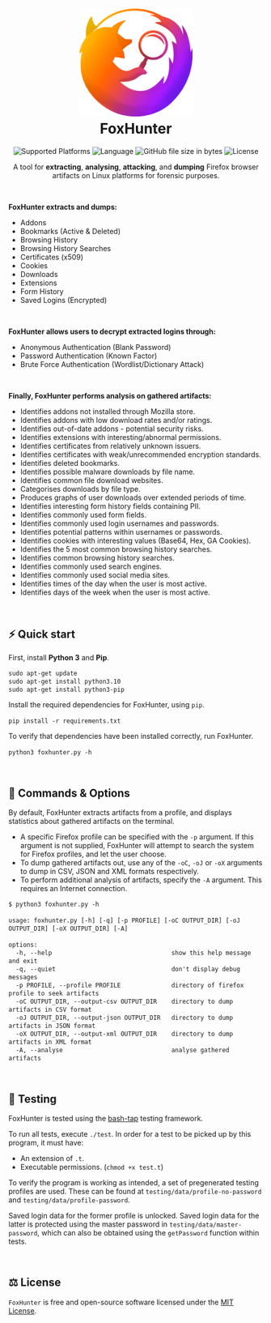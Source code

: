 <h1 align="center">
  <img alt="foxhunter logo" src="https://raw.githubusercontent.com/cameronwickes/foxhunter/main/logo.png" width="224px"/><br/>
  FoxHunter
</h1>

<p align="center">
<img alt="Supported Platforms" src="https://img.shields.io/badge/Platform-Linux-blueviolet?color=blue&style=for-the-badge">
<img alt="Language" src="https://img.shields.io/badge/Language-Python-blue?color=blueviolet&style=for-the-badge">
<img alt="GitHub file size in bytes" src="https://img.shields.io/github/size/cameronwickes/foxhunter/foxhunter.py?color=brightgreen&style=for-the-badge">
<img alt="License" src="https://img.shields.io/github/license/cameronwickes/foxhunter?color=blue&style=for-the-badge">
</p>

<p align="center">
A tool for <b>extracting</b>, <b>analysing</b>, <b>attacking</b>, and <b>dumping</b> Firefox browser artifacts on Linux platforms for forensic purposes. 
</p>
<br/>
<p>
<b>FoxHunter extracts and dumps:</b>
<ul>
<li>Addons</li>
<li>Bookmarks (Active & Deleted)</li>
<li>Browsing History</li>
<li>Browsing History Searches</li>
<li>Certificates (x509)</li>
<li>Cookies</li>
<li>Downloads</li>
<li>Extensions</li>
<li>Form History</li>
<li>Saved Logins (Encrypted)</li>
</ul>

<br/>

<b>FoxHunter allows users to decrypt extracted logins through:</b>
<ul>
<li>Anonymous Authentication (Blank Password)</li>
<li>Password Authentication (Known Factor)</li>
<li>Brute Force Authentication (Wordlist/Dictionary Attack)</li>
</ul>

<br/>

<b>Finally, FoxHunter performs analysis on gathered artifacts:</b>
<ul>
<li>Identifies addons not installed through Mozilla store.</li>
<li>Identifies addons with low download rates and/or ratings.</li>
<li>Identifies out-of-date addons - potential security risks.</li>
<li>Identifies extensions with interesting/abnormal permissions.</li>
<li>Identifies certificates from relatively unknown issuers.</li>
<li>Identifies certificates with weak/unrecommended encryption standards.</li>
<li>Identifies deleted bookmarks.</li>
<li>Identifies possible malware downloads by file name.</li>
<li>Identifies common file download websites.</li>
<li>Categorises downloads by file type.</li>
<li>Produces graphs of user downloads over extended periods of time.</li>
<li>Identifies interesting form history fields containing PII.</li>
<li>Identifies commonly used form fields.</li>
<li>Identifies commonly used login usernames and passwords.</li>
<li>Identifies potential patterns within usernames or passwords.</li>
<li>Identifies cookies with interesting values (Base64, Hex, GA Cookies).</li>
<li>Identifies the 5 most common browsing history searches.</li>
<li>Identifies common browsing history searches.</li>
<li>Identifies commonly used search engines.</li>
<li>Identifies commonly used social media sites.</li>
<li>Identifies times of the day when the user is most active.</li>
<li>Identifies days of the week when the user is most active.</li>
</ul>

</p>
<br/>

## ⚡️ Quick start

First, install **Python 3** and **Pip**.

```
sudo apt-get update
sudo apt-get install python3.10
sudo apt-get install python3-pip
```

Install the required dependencies for FoxHunter, using `pip`.

`pip install -r requirements.txt`

To verify that dependencies have been installed correctly, run FoxHunter.

`python3 foxhunter.py -h`  

<br/>

## 🦊 Commands & Options

By default, FoxHunter extracts artifacts from a profile, and displays statistics about gathered artifacts on the terminal.

- A specific Firefox profile can be specified with the `-p` argument. If this argument is not supplied, FoxHunter will attempt to search the system for Firefox profiles, and let the user choose.
- To dump gathered artifacts out, use any of the `-oC`, `-oJ` or `-oX` arguments to dump in CSV, JSON and XML formats respectively.
- To perform additional analysis of artifacts, specify the `-A` argument. This requires an Internet connection.

```
$ python3 foxhunter.py -h

usage: foxhunter.py [-h] [-q] [-p PROFILE] [-oC OUTPUT_DIR] [-oJ OUTPUT_DIR] [-oX OUTPUT_DIR] [-A]

options:
  -h, --help                                 show this help message and exit
  -q, --quiet                                don't display debug messages
  -p PROFILE, --profile PROFILE              directory of firefox profile to seek artifacts
  -oC OUTPUT_DIR, --output-csv OUTPUT_DIR    directory to dump artifacts in CSV format
  -oJ OUTPUT_DIR, --output-json OUTPUT_DIR   directory to dump artifacts in JSON format
  -oX OUTPUT_DIR, --output-xml OUTPUT_DIR    directory to dump artifacts in XML format
  -A, --analyse                              analyse gathered artifacts
```

<br/>

## 🔧 Testing

FoxHunter is tested using the [bash-tap](https://github.com/wbsch/bash_tap) testing framework.

To run all tests, execute `./test`. In order for a test to be picked up by this program, it must have:
- An extension of `.t`.
- Executable permissions. (`chmod +x test.t`)

To verify the program is working as intended, a set of pregenerated testing profiles are used. These can be found at `testing/data/profile-no-password` and `testing/data/profile-password`. 

Saved login data for the former profile is unlocked. Saved login data for the latter is protected using the master password in `testing/data/master-password`, which can also be obtained using the `getPassword` function within tests.

<br/>

## ⚖️ License

`FoxHunter` is free and open-source software licensed under the [MIT License](https://github.com/cameronwickes/foxhunter/blob/main/LICENSE).
